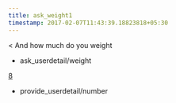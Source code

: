 ```yaml
---
title: ask_weight1
timestamp: 2017-02-07T11:43:39.18823818+05:30
---
```


< And how much do you weight
* ask_userdetail/weight

[8](number/number)
* provide_userdetail/number
